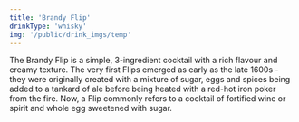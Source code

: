 ```yaml
---
title: 'Brandy Flip'
drinkType: 'whisky'
img: '/public/drink_imgs/temp'
---
```

The Brandy Flip is a simple, 3-ingredient cocktail with a rich flavour and creamy texture. The very first Flips emerged as early as the late 1600s - they were originally created with a mixture of sugar, eggs and spices being added to a tankard of ale before being heated with a red-hot iron poker from the fire. Now, a Flip commonly refers to a cocktail of fortified wine or spirit and whole egg sweetened with sugar.